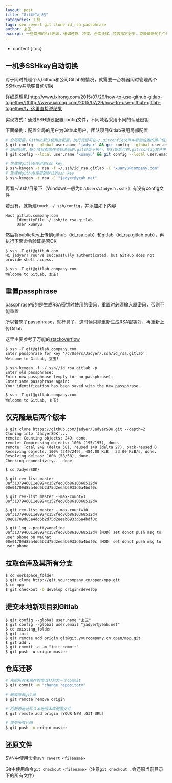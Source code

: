 ```yaml
---
layout: post
title: "Git命令小结"
categories: 工具
tags: svn revert git clone id_rsa passphrase
author: 玄玉
excerpt: 一些常用的Git用法，诸如还原、冲突、仓库迁移、拉取指定分支、克隆最新的几个版本、一机管理多个SSHKey、重置passphrase等等。
---
```


* content
{:toc}


## 一机多SSHkey自动切换

对于同时处理个人Github和公司Gitlab的情况，就需要一台机器同时管理两个SSHkey并能够自动切换

详细原理见[http://www.ixirong.com/2015/07/29/how-to-use-github-gitlab-together/](http://www.ixirong.com/2015/07/29/how-to-use-github-gitlab-together/)，这里直接说结果

实现方式：通过SSH协议配置config文件，不同域名采用不同的认证密钥

下面举例：配置全局的用户为Github用户，团队项目Gitlab采用局部配置

```bash
# 全局配置，Github默认使用此配置，执行完后可在~/.gitconfig文件中看到设置的用户信息
$ git config --global user.name 'jadyer' && git config --global user.email 'jadyer@yeah.net'
# 局部配置，每个项目都需在项目源码的.git目录下执行，执行完后可在.git/config文件中看到设置的用户信息
$ git config --local user.name 'xuanyu' && git config --local user.email 'xuanyu@company.com'

# 生成供gitlab使用的ssh key
$ ssh-keygen -t rsa -f ~/.ssh/id_rsa.gitlab -C "xuanyu@company.com"
# 生成供github使用的默认的ssh key
$ ssh-keygen -t rsa -C "jadyer@yeah.net"
```

再看~/.ssh/目录下（Windows一般为`C:\Users\Jadyer\.ssh\`）有没有config文件

若没有，就新建`touch ~/.ssh/config`，并添加如下内容

```
Host gitlab.company.com
     IdentityFile ~/.ssh/id_rsa.gitlab
     User xuanyu
```

然后将publicKey上传到github（id_rsa.pub）和gitlab（id_rsa.gitlab.pub），再执行下面命令验证是否OK

```
$ ssh -T git@github.com
Hi jadyer! You've successfully authenticated, but GitHub does not provide shell access.

$ ssh -T git@gitlab.company.com
Welcome to GitLab, 玄玉!
```

## 重置passphrase

passphrase指的是生成RSA密钥时使用的密码，重置时必须输入原密码，否则不能重置

所以若忘了passphrase，就杯具了，这时候只能重新生成RSA密钥对，再重新上传Gitlab

这里主要参考了万能的[stackoverflow](http://stackoverflow.com/questions/10189745/how-to-reset-or-change-the-passphrase-for-a-github-ssh-key)

```
$ ssh -T git@gitlab.company.com
Enter passphrase for key '/c/Users/Jadyer/.ssh/id_rsa.gitlab':
Welcome to GitLab, 玄玉!

$ ssh-keygen -f ~/.ssh//id_rsa.gitlab -p
Enter old passphrase:
Enter new passphrase (empty for no passphrase):
Enter same passphrase again:
Your identification has been saved with the new passphrase.

$ ssh -T git@gitlab.company.com
Welcome to GitLab, 玄玉!
```

## 仅克隆最后两个版本

```
$ git clone https://github.com/jadyer/JadyerSDK.git --depth=2
Cloning into 'JadyerSDK'...
remote: Counting objects: 249, done.
remote: Compressing objects: 100% (195/195), done.
remote: Total 249 (delta 58), reused 148 (delta 27), pack-reused 0
Receiving objects: 100% (249/249), 484.00 KiB | 33.00 KiB/s, done.
Resolving deltas: 100% (58/58), done.
Checking connectivity... done.

$ cd JadyerSDK/

$ git rev-list master
0af3137946011e8924c152fec86b8610368512d4
00e01709d85a4dd5b2d75d2eeab6933d6a4bdf0c

$ git rev-list master --max-count=1
0af3137946011e8924c152fec86b8610368512d4

$ git rev-list master --max-count=10
0af3137946011e8924c152fec86b8610368512d4
00e01709d85a4dd5b2d75d2eeab6933d6a4bdf0c

$ git log --pretty=oneline
0af3137946011e8924c152fec86b8610368512d4 [MOD] set donot push msg to user phone on WeChat
00e01709d85a4dd5b2d75d2eeab6933d6a4bdf0c [MOD] set donot push msg to user phone
```

## 拉取仓库及其所有分支

```bash
$ cd workspace_folder
$ git clone http://git.yourcompany.cn/open/mpp.git
$ cd mpp
$ git checkout -b develop origin/develop

```

## 提交本地新项目到Gitlab

```
$ git config --global user.name "玄玉"
$ git config --global user.email "jadyer@yeah.net"
$ cd existing_folder
$ git init
$ git remote add origin git@git.yourcompany.cn:open/mpp.git
$ git add .
$ git commit -a -m "init commit"
$ git push -u origin master
```

## 仓库迁移

```bash
# 先把所有未保存的修改打包为一个commit
$ git commit -m "change repository"

# 删掉原来git源
$ git remote remove origin

# 将新源地址写入本地版本库配置文件
$ git remote add origin [YOUR NEW .GIT URL]

# 提交所有代码
$ git push -u origin master
```

## 还原文件

SVN中使用命令`svn revert <filename>`

Git中使用命令`git checkout <filename>`（注意`git checkout .`会还原当前目录下的所有文件）